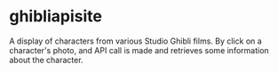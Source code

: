 # ghibliapisite

A display of characters from various Studio Ghibli films.  By click on a character's photo, and API call is made and retrieves some information about the character.
